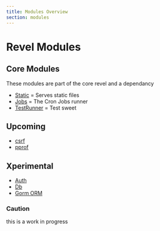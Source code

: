 ```yaml
---
title: Modules Overview
section: modules
---
```


Revel Modules
==================================

## Core Modules

These modules are part of the core revel and a dependancy

- [Static](static/) = Serves static files
- [Jobs](jobs/) = The Cron Jobs runner
- [TestRunner](testrunner/) = Test sweet

## Upcoming

- [csrf](csrf/)
- [pprof](/pprof/)


## Xperimental

- [Auth](/auth/)
- [Db](/db/)
- [Gorm ORM](/orm/gorm)

### Caution
this is a work in progress

